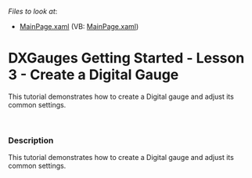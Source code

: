 <!-- default file list -->
*Files to look at*:

* [MainPage.xaml](./CS/DigitalGauge/MainPage.xaml) (VB: [MainPage.xaml](./VB/DigitalGauge/MainPage.xaml))
<!-- default file list end -->
# DXGauges Getting Started - Lesson 3 - Create a Digital Gauge


<p>This tutorial demonstrates how to create a Digital gauge and adjust its common settings.</p><br />



<h3>Description</h3>

<p>This tutorial demonstrates how to create a Digital gauge and adjust its common settings.</p><br />


<br/>


